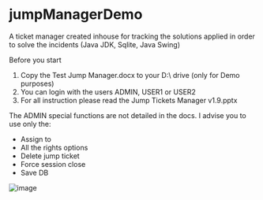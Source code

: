 # jumpManagerDemo
A ticket manager created inhouse for tracking the solutions applied in order to solve the incidents (Java JDK, Sqlite, Java Swing)

Before you start
1) Copy the Test Jump Manager.docx to your D:\ drive (only for Demo purposes)
2) You can login with the users ADMIN, USER1 or USER2
3) For all instruction please read the Jump Tickets Manager v1.9.pptx

The ADMIN special functions are not detailed in the docs. I advise you to use only the:
- Assign to
- All the rights options
- Delete jump ticket
- Force session close
- Save DB

![image](https://user-images.githubusercontent.com/3343551/157130997-b1bb4ac5-79c1-4062-b744-6e83fbb94994.png)
